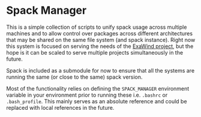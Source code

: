 # Spack Manager

This is a simple collection of scripts to unify spack usage across multiple machines and to allow control over packages across different architectures that may be shared on the same file system (and spack instance). Right now this system is focused on serving the needs of the [ExaWind project](https://github.com/ExaWind), but the hope is it can be scaled to serve multiple projects simultaneously in the future.

Spack is included as a submodule for now to ensure that all the systems are running the same (or close to the same) spack version.

Most of the functionality relies on defining the `SPACK_MANAGER` environment variable in your environment prior to running these i.e. `.bashrc` or `.bash_profile`.  This mainly serves as an absolute reference and could be replaced with local references in the future.

